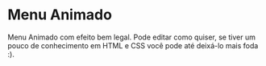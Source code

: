 # Menu Animado
Menu Animado com efeito bem legal.
Pode editar como quiser, se tiver um pouco de conhecimento em HTML e CSS você pode até deixá-lo mais foda :).
